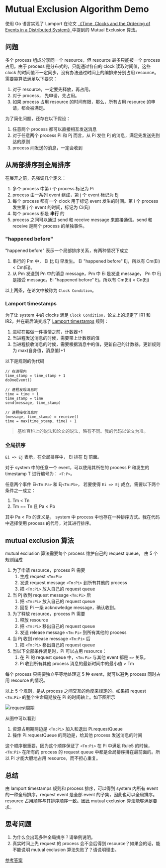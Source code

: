 # Mutual Exclusion Algorithm Demo

使用 Go 语言实现了 Lamport 在论文 [《Time, Clocks and the Ordering of Events in a Distributed System》](time-clocks.pdf)中提到的 Mutual Exclusion 算法。

## 问题

多个 process 组成分享同一个 resource，但 resource 最多只能被一个 process 占用。由于 process 是分布式的，只能通过各自的 clock 读取时间值，这些 clock 的时间值不一定同步，没有办法通过时间上的编排来分别占用 resource。需要靠算法满足以下要求：

1. 对于 resource，一定要先释放，再占用。
1. 对于 process， 先申请，先占用。
1. 如果 process 占用 resource 的时间有限，那么，所有占用 resource 的申请，都会被满足。

为了简化问题，还存在以下假设：

1. 任意两个 process 都可以直接相互发送消息
1. 对于任意两个 process Pi 和 Pj 而言，从 Pi 发往 Pj 的消息，满足先发送先到达的原则
1. process 间发送的消息，一定会收到

## 从局部排序到全局排序

在展开之前，先强调几个定义：

1. 多个 process 中第 i 个 process 标记为 Pi
1. process 由一系列 event 组成，第 j 个 event 标记为 Ej
1. 每个 process 都有一个 clock 用于标记 event 发生的时间。第 i 个 process 发生第 j 个 event 的时间，标记为 Ci(Ej)
1. 每个 process 都是 **串行** 的
1. process 之间可以通过 send 和 receive message 来直接通信。send 和 receive 是两个 process 的单独事件。

### "happened before"

"happened before" 表示一个局部排序关系，有两种情况下成立

1. 串行的 Pm 中， Ei 比 Ej 早发生。 Ei "happened before" Ej，所以有 Cm(Ei) < Cm(Ej)。
1. 从 Pm 发送到 Pn 中的消息 message，Pm 中 Ei 是发送 message， Pn 中 Ej 是接受 message。Ei "happened before" Ej，所以有 Cm(Ei) < Cn(Ej)

以上两条，在论文中被称为 `Clock Condition`。

### Lamport timestamps

为了让 system 中的 clocks 满足 `Clock Condition`，论文上的规定了 IR1 和 IR2，并在最后演变成了 [Lamport timestamps](https://en.wikipedia.org/wiki/Lamport_timestamps) 规则：

1. 进程在每做一件事情之前，计数器+1
1. 当进程发送消息的时候，需要带上计数器的值
1. 当进程接收消息的时候，需要根据消息中的值，更新自己的计数器。更新规则为 max(自身值，消息值)+1

以下是规则的伪代码

```code
// 在进程内
time_stamp = time_stamp + 1
doOneEvent()

// 进程发现消息时
time = time + 1
time_stamp = time
send(message, time_stamp)

// 进程接收消息时
(message, time_stamp) = receive()
time = max(time_stamp, time) + 1
```

> 基维百科上的说法和论文的说法，略有不同。我的代码以论文为准。

### 全局排序

`Ei => Ej` 表示，在全局排序中， Ei 排在 Ej 前面。

对于 system 中的任意一个 event，可以使用其所在的 process P 和发生的 timestamp T 进行编号为： `<T:P>`。

任意两个事件 Ei`<Tm:Pa>` 和 Ej`<Tn:Pb>`， 若要使得 `Ei => Ej` 成立，需要以下两个条件之一成立：

1. Tm < Tn
1. Tm == Tn 且 Pa < Pb

其中 Pa < Pb 的含义是， system 中 process 中也存在一种排序方式。我在代码中选择使用 process 的代号，对其进行排序。

## mutual exclusion 算法

mutual exclusion 算法需要每个 process 维护自己的 request queue。 由 5 个规则组成

1. 为了申请 resource，process Pi 需要
    1. 生成 request `<Tm:Pi>`
    1. 发送 request message `<Tm:Pi>` 到所有其他的 process
    1. 把 `<Tm:Pi>` 放入自己的 request queue
1. 当 Pj 收到 request message `<Tm:Pi>` 后
    1. 把 `<Tm:Pi>` 放入自己的 request queue
    1. 回复 Pi 一条 acknowledge message，确认收到。
1. 为了释放 resource，process Pi 需要
    1. 释放 resource
    1. 把 `<Tm:Pi>` 移出自己的 request queue
    1. 发送 release message `<Tm:Pi>` 到所有其他的 process
1. 当 Pj 收到 release message `<Tm:Pi>` 后
    1. 把 `<Tm:Pi>` 移出自己的 request queue
1. 当以下全部条件满足时，Pi 可以占用 resource：
    1. 在 Pi 的 request queue 中，`<Tm:Pi>` 与其他 event 都是 `=>` 关系。
    1. Pi 收到所有其他 process 消息的最新时间中的最小值 > Tm

每个 process 只需要独立平等地处理这 5 种 event，就可以避免 process 同时占用 resource 的情况。

以上 5 个规则，是从 process 之间交互的角度来规定的。如果把 request `<Tm:Pi>` 的整个生命周期放在 Pi 的时间轴上。如下图所示

![request周期](request_period.png)

从图中可以看到

1. 资源占用期两边是 `<Tm:Pi>` 加入和退出 Pi.requestQueue
1. 操作 Pi.requestQueue 的两边是，给其他 process 发送消息的时间

这个顺序很重要，因为这个顺序保证了 `<Tm:Pi>` 在 Pi 中满足 Rule5 的时候，`<Tm:Pi>` 在所有的 process 的 request queue 中都是全局排序排在最前面的。所以 Pi 才能大胆地占用 resource，而不担心重复。

## 总结

由 lamport timestamps 规则和 process 排序，可以得到 system 内所有 event 的一种全局排序。request event 是全部 event 的子集，因此也可以全局排序。resource 占用顺序与其排序顺序一致。因此 mutual exclusion 算法能够满足要求。

## 思考问题

1. 为什么会出现多种全局排序？请举例说明。
1. 真实时间上先 request 的 process 会不会后得到 resource？如果会的话，能不能说明 mutual exclusion 算法失败了？请说明理由。

[参考答案](qna.md)
